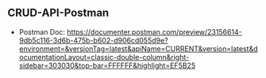 ## CRUD-API-Postman
* Postman Doc: https://documenter.postman.com/preview/23156614-9db5c116-3d6b-475b-b602-d906cd055d9e?environment=&versionTag=latest&apiName=CURRENT&version=latest&documentationLayout=classic-double-column&right-sidebar=303030&top-bar=FFFFFF&highlight=EF5B25
